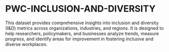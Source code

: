 # PWC-INCLUSION-AND-DIVERSITY
This dataset provides comprehensive insights into inclusion and diversity (I&amp;D) metrics across organizations, industries, and regions. It is designed to help researchers, policymakers, and businesses analyze trends, measure progress, and identify areas for improvement in fostering inclusive and diverse workplaces.
